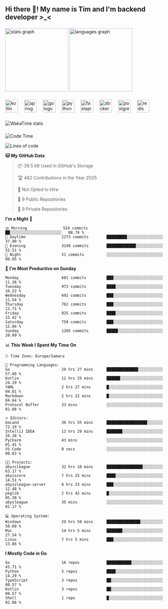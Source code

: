 <h2 align="left">Hi there 👋! My name is Tim and I'm backend developer >_<</h2>

###

<div align="left">
  <img src="https://github-readme-stats-qilm.vercel.app/api?username=intezya&hide_title=false&hide_rank=false&show_icons=true&include_all_commits=true&count_private=true&disable_animations=false&theme=omni&locale=en&hide_border=true&order=1&show=prs_merged&hide=issues" height="200" alt="stats graph"  />
  <img src="https://github-readme-stats-qilm.vercel.app/api/top-langs?username=intezya&locale=en&hide_title=false&layout=donut&langs_count=5&theme=omni&hide_border=true&order=2&exclude_repo=github-readme-stats&hide=mako" height="200" alt="languages graph"  />
</div>

###

<div align="left">
  <img src="https://img.shields.io/badge/Kotlin-7F52FF?logo=kotlin&logoColor=white&style=for-the-badge" height="40" alt="kotlin logo"  />
  <img width="12" />
  <img src="https://img.shields.io/badge/Spring-6DB33F?logo=spring&logoColor=black&style=for-the-badge" height="40" alt="spring logo"  />
  <img width="12" />
  <img src="https://img.shields.io/badge/Go-00ADD8?logo=go&logoColor=white&style=for-the-badge" height="40" alt="go logo"  />
  <img width="12" />
  <img src="https://img.shields.io/badge/Python-3776AB?logo=python&logoColor=white&style=for-the-badge" height="40" alt="python logo"  />
  <img width="12" />
  <img src="https://img.shields.io/badge/FastAPI-009688?logo=fastapi&logoColor=white&style=for-the-badge" height="40" alt="fastapi logo"  />
  <img width="12" />
  <img src="https://img.shields.io/badge/Docker-2496ED?logo=docker&logoColor=white&style=for-the-badge" height="40" alt="docker logo"  />
  <img width="12" />
  <img src="https://img.shields.io/badge/PostgreSQL-4169E1?logo=postgresql&logoColor=white&style=for-the-badge" height="40" alt="postgresql logo"  />
  <img width="12" />
  <img src="https://img.shields.io/badge/Redis-DC382D?logo=redis&logoColor=white&style=for-the-badge" height="40" alt="redis logo"  />
</div>

###

<picture>
	<source
		srcset="https://github-readme-stats-qilm.vercel.app/api/wakatime?username=intezya&theme=omni&layout=compact&hide_border=true"
		media="(prefers-color-scheme: dark)%2C (prefers-color-scheme: no-preference)"
	/>
	<img alt="WakaTime stats" src="https://github-readme-stats-qilm.vercel.app/api/wakatime?username=intezya&theme=omni&layout=compact&hide_border=true&"/>
</picture>

###

<!--START_SECTION:waka-->
![Code Time](http://img.shields.io/badge/Code%20Time-615%20hrs%2053%20mins-blue)

![Lines of code](https://img.shields.io/badge/From%20Hello%20World%20I%27ve%20Written-853.0%20thousand%20lines%20of%20code-blue)

**🐱 My GitHub Data** 

> 📦 39.5 kB Used in GitHub's Storage 
 > 
> 🏆 482 Contributions in the Year 2025
 > 
> 🚫 Not Opted to Hire
 > 
> 📜 9 Public Repositories 
 > 
> 🔑 9 Private Repositories 
 > 
**I'm a Night 🦉** 

```text
🌞 Morning                524 commits         ██░░░░░░░░░░░░░░░░░░░░░░░   08.74 % 
🌆 Daytime                2273 commits        █████████░░░░░░░░░░░░░░░░   37.90 % 
🌃 Evening                3149 commits        █████████████░░░░░░░░░░░░   52.51 % 
🌙 Night                  51 commits          ░░░░░░░░░░░░░░░░░░░░░░░░░   00.85 % 
```
📅 **I'm Most Productive on Sunday** 

```text
Monday                   681 commits         ███░░░░░░░░░░░░░░░░░░░░░░   11.36 % 
Tuesday                  973 commits         ████░░░░░░░░░░░░░░░░░░░░░   16.22 % 
Wednesday                692 commits         ███░░░░░░░░░░░░░░░░░░░░░░   11.54 % 
Thursday                 762 commits         ███░░░░░░░░░░░░░░░░░░░░░░   12.71 % 
Friday                   925 commits         ████░░░░░░░░░░░░░░░░░░░░░   15.42 % 
Saturday                 759 commits         ███░░░░░░░░░░░░░░░░░░░░░░   12.66 % 
Sunday                   1205 commits        █████░░░░░░░░░░░░░░░░░░░░   20.09 % 
```


📊 **This Week I Spent My Time On** 

```text
🕑︎ Time Zone: Europe/Samara

💬 Programming Languages: 
Go                       29 hrs 27 mins      ██████████████░░░░░░░░░░░   57.60 % 
Kotlin                   12 hrs 25 mins      ██████░░░░░░░░░░░░░░░░░░░   24.29 % 
YAML                     2 hrs 27 mins       █░░░░░░░░░░░░░░░░░░░░░░░░   04.81 % 
Markdown                 2 hrs 22 mins       █░░░░░░░░░░░░░░░░░░░░░░░░   04.64 % 
Protocol Buffer          33 mins             ░░░░░░░░░░░░░░░░░░░░░░░░░   01.08 % 

🔥 Editors: 
GoLand                   36 hrs 55 mins      ██████████████████░░░░░░░   72.19 % 
IntelliJ IDEA            13 hrs 29 mins      ███████░░░░░░░░░░░░░░░░░░   26.38 % 
PyCharm                  43 mins             ░░░░░░░░░░░░░░░░░░░░░░░░░   01.41 % 
VS Code                  0 secs              ░░░░░░░░░░░░░░░░░░░░░░░░░   00.03 % 

🐱‍💻 Projects: 
abyssleague              32 hrs 18 mins      ████████████████░░░░░░░░░   63.17 % 
abysscore                7 hrs 25 mins       ████░░░░░░░░░░░░░░░░░░░░░   14.51 % 
abyssleague-server       6 hrs 23 mins       ███░░░░░░░░░░░░░░░░░░░░░░   12.48 % 
pkglib                   2 hrs 42 mins       █░░░░░░░░░░░░░░░░░░░░░░░░   05.30 % 
abysleague               35 mins             ░░░░░░░░░░░░░░░░░░░░░░░░░   01.17 % 

💻 Operating System: 
Windows                  29 hrs 58 mins      ███████████████░░░░░░░░░░   58.60 % 
Mac                      14 hrs 5 mins       ███████░░░░░░░░░░░░░░░░░░   27.54 % 
Linux                    7 hrs 5 mins        ███░░░░░░░░░░░░░░░░░░░░░░   13.86 % 
```

**I Mostly Code in Go** 

```text
Go                       16 repos            ███████████░░░░░░░░░░░░░░   45.71 % 
Python                   5 repos             ████░░░░░░░░░░░░░░░░░░░░░   14.29 % 
TypeScript               3 repos             ██░░░░░░░░░░░░░░░░░░░░░░░   08.57 % 
Kotlin                   3 repos             ██░░░░░░░░░░░░░░░░░░░░░░░   08.57 % 
Shell                    1 repo              █░░░░░░░░░░░░░░░░░░░░░░░░   02.86 % 
```




<!--END_SECTION:waka-->
